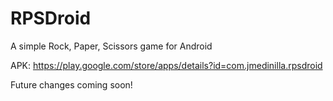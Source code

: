 # RPSDroid
A simple Rock, Paper, Scissors game for Android

APK: https://play.google.com/store/apps/details?id=com.jmedinilla.rpsdroid

Future changes coming soon!

